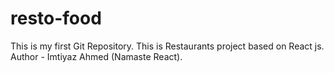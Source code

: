 # resto-food
This is my first Git Repository.
This is Restaurants project based on React js.
Author - Imtiyaz Ahmed (Namaste React).
